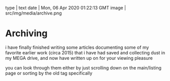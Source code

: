 type | text
date | Mon, 06 Apr 2020 01:22:13 GMT
image | src/img/media/archive.png

# Archiving

i have finally finished writing some articles documenting some of my favorite earlier work (circa 2015) that i have had saved and collecting dust in my MEGA drive, and now have written up on for your viewing pleasure

you can look through them either by just scrolling down on the main/listing page or sorting by the old tag specifically
